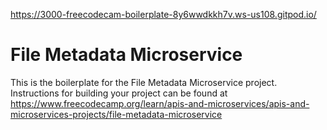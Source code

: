 https://3000-freecodecam-boilerplate-8y6wwdkkh7v.ws-us108.gitpod.io/


# File Metadata Microservice

This is the boilerplate for the File Metadata Microservice project. Instructions for building your project can be found at https://www.freecodecamp.org/learn/apis-and-microservices/apis-and-microservices-projects/file-metadata-microservice
